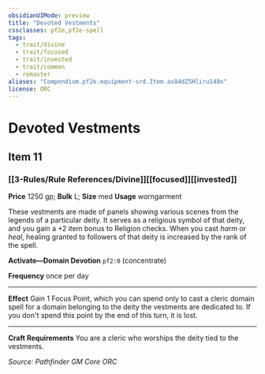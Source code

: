 ```yaml
---
obsidianUIMode: preview
title: "Devoted Vestments"
cssclasses: pf2e,pf2e-spell
tags:
  - trait/divine
  - trait/focused
  - trait/invested
  - trait/common
  - remaster
aliases: "Compendium.pf2e.equipment-srd.Item.as84dZ5Hliru148n"
license: ORC
---
```

# Devoted Vestments
## Item 11
### [[3-Rules/Rule References/Divine]][[focused]][[invested]]


**Price** 1250 gp; 
**Bulk** L; **Size** med
**Usage** worngarment

These vestments are made of panels showing various scenes from the legends of a particular deity. It serves as a religious symbol of that deity, and you gain a +2 item bonus to Religion checks. When you cast _harm_ or _heal_, healing granted to followers of that deity is increased by the rank of the spell.

**Activate—Domain Devotion** `pf2:0` (concentrate)

**Frequency** once per day

* * *

**Effect** Gain 1 Focus Point, which you can spend only to cast a cleric domain spell for a domain belonging to the deity the vestments are dedicated to. If you don't spend this point by the end of this turn, it is lost.

* * *

**Craft Requirements** You are a cleric who worships the deity tied to the vestments.

*Source: Pathfinder GM Core*
*ORC*